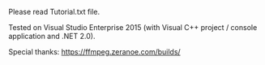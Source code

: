 Please read Tutorial.txt file.

Tested on Visual Studio Enterprise 2015 (with Visual C++ project / console application and .NET 2.0).

Special thanks: https://ffmpeg.zeranoe.com/builds/
